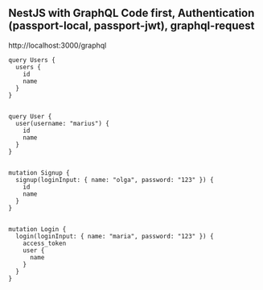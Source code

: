 ## NestJS with GraphQL Code first, Authentication (passport-local, passport-jwt), graphql-request

http://localhost:3000/graphql

```
query Users {
  users {
    id
    name
  }
}


query User {
  user(username: "marius") {
    id
    name
  }
}


mutation Signup {
  signup(loginInput: { name: "olga", password: "123" }) {
    id
    name
  }
}


mutation Login {
  login(loginInput: { name: "maria", password: "123" }) {
    access_token
    user {
      name
    }
  }
}

```